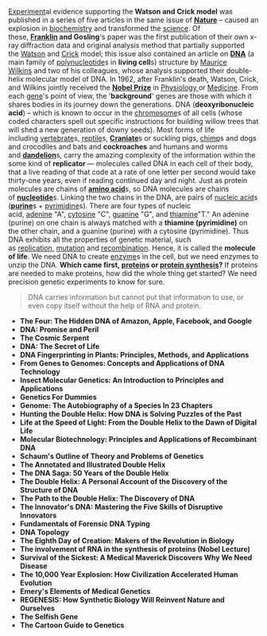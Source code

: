 <p><a href="https://en.wikipedia.org/wiki/Experiment" target="_blank" rel="nofollow noopener">Experiment</a>al evidence supporting the&nbsp;<strong>Watson and Crick model</strong>&nbsp;was published in a series of five articles in the same issue of&nbsp;<a href="https://en.wikipedia.org/wiki/Nature_(journal)" target="_blank" rel="nofollow noopener"><strong>Nature</strong></a>&nbsp;&ndash; caused an explosion in&nbsp;<a href="https://en.wikipedia.org/wiki/Biochemistry" target="_blank" rel="nofollow noopener">biochemistry</a>&nbsp;and transformed the&nbsp;<a href="https://en.wikipedia.org/wiki/Science" target="_blank" rel="nofollow noopener">science</a>. Of these,&nbsp;<a href="https://en.wikipedia.org/wiki/Rosalind_Franklin" target="_blank" rel="nofollow noopener"><strong>Franklin</strong></a><strong>&nbsp;and Gosling</strong>'s paper was the first publication of their own x-ray diffraction data and original analysis method that partially supported the&nbsp;<a href="https://en.wikipedia.org/wiki/James_Watson" target="_blank" rel="nofollow noopener">Watson</a>&nbsp;and&nbsp;<a href="https://en.wikipedia.org/wiki/Francis_Crick" target="_blank" rel="nofollow noopener">Crick</a>&nbsp;model; this issue also contained an article on&nbsp;<a href="https://en.wikipedia.org/wiki/DNA" target="_blank" rel="nofollow noopener"><strong>DNA</strong></a>&nbsp;(a main family of&nbsp;<a href="https://en.wikipedia.org/wiki/Polynucleotide" target="_blank" rel="nofollow noopener">polynucleotide</a>s in&nbsp;<strong>living cell</strong>s) structure by&nbsp;<a href="https://en.wikipedia.org/wiki/Maurice_Wilkins" target="_blank" rel="nofollow noopener">Maurice Wilkins</a>&nbsp;and two of his colleagues, whose analysis supported their double-helix molecular model of DNA. In 1962, after Franklin's death, Watson, Crick, and Wilkins jointly received the&nbsp;<a href="https://en.wikipedia.org/wiki/Nobel_Prize" target="_blank" rel="nofollow noopener"><strong>Nobel Prize</strong></a>&nbsp;in&nbsp;<a href="https://en.wikipedia.org/wiki/Physiology" target="_blank" rel="nofollow noopener">Physiology&nbsp;</a>or&nbsp;<a href="https://en.wikipedia.org/wiki/Medicine" target="_blank" rel="nofollow noopener">Medicine</a>. From each&nbsp;<a href="https://en.wikipedia.org/wiki/Gene" target="_blank" rel="nofollow noopener">gene</a>'s point of view, the '<strong>background</strong>' genes are those with which it shares bodies in its journey down the generations. DNA (<strong>deoxyribonucleic acid</strong>) &ndash; which is known to occur in the&nbsp;<a href="https://en.wikipedia.org/wiki/Chromosome" target="_blank" rel="nofollow noopener">chromosome</a>s of all cells (whose coded characters spell out specific instructions for building willow trees that will shed a new generation of downy seeds). Most forms of life including&nbsp;<a href="https://en.wikipedia.org/wiki/Vertebrate" target="_blank" rel="nofollow noopener">vertebrate</a>s,&nbsp;<a href="https://en.wikipedia.org/wiki/Reptile" target="_blank" rel="nofollow noopener">reptile</a>s,&nbsp;<a href="https://en.wikipedia.org/wiki/Craniate" target="_blank" rel="nofollow noopener"><strong>Craniate</strong></a>s or suckling pigs,&nbsp;<a href="https://en.wikipedia.org/wiki/Chimpanzee" target="_blank" rel="nofollow noopener">chimp</a>s and dogs and crocodiles and bats and&nbsp;<strong>cockroaches</strong>&nbsp;and humans and worms and&nbsp;<a href="https://en.wikipedia.org/wiki/Taraxacum" target="_blank" rel="nofollow noopener"><strong>dandelion</strong></a>s, carry the amazing complexity of the information within the some kind of&nbsp;<strong>replicator&nbsp;</strong>&mdash; molecules called DNA in each cell of their body, that a live reading of that code at a rate of one letter per second would take thirty-one years, even if reading continued day and night. Just as protein molecules are chains of&nbsp;<a href="https://en.wikipedia.org/wiki/Amino_acid" target="_blank" rel="nofollow noopener"><strong>amino acid</strong></a>s, so DNA molecules are chains of&nbsp;<a href="https://en.wikipedia.org/wiki/Nucleotide" target="_blank" rel="nofollow noopener"><strong>nucleotide</strong></a>s. Linking the two chains in the DNA, are pairs of&nbsp;<a href="https://en.wikipedia.org/wiki/Nucleic_acid" target="_blank" rel="nofollow noopener">nucleic acid</a>s (<a href="https://en.wikipedia.org/wiki/Purine" target="_blank" rel="nofollow noopener"><strong>purine</strong></a>s +&nbsp;<a href="https://en.wikipedia.org/wiki/Pyrimidine" target="_blank" rel="nofollow noopener">pyrimidine</a>s). There are four types of nucleic acid,&nbsp;<a href="https://en.wikipedia.org/wiki/Adenine" target="_blank" rel="nofollow noopener">adenine</a>&nbsp;"A",&nbsp;<a href="https://en.wikipedia.org/wiki/Cytosine" target="_blank" rel="nofollow noopener">cytosine</a>&nbsp;"C",&nbsp;<a href="https://en.wikipedia.org/wiki/Guanine" target="_blank" rel="nofollow noopener">guanine</a>&nbsp;"G", and&nbsp;<a href="https://en.wikipedia.org/wiki/Thiamine" target="_blank" rel="nofollow noopener">thiamine</a>"T." An adenine (purine) on one chain is always matched with a&nbsp;<strong>thiamine (pyrimidine)</strong>&nbsp;on the other chain, and a guanine (purine) with a cytosine (pyrimidine). Thus DNA exhibits all the properties of genetic material, such as&nbsp;<a href="https://en.wikipedia.org/wiki/DNA_replication" target="_blank" rel="nofollow noopener">replication</a>,&nbsp;<a href="https://en.wikipedia.org/wiki/Mutation" target="_blank" rel="nofollow noopener">mutation</a>&nbsp;and&nbsp;<a href="https://en.wikipedia.org/wiki/Genetic_recombination" target="_blank" rel="nofollow noopener">recombination</a>. Hence, it is called the&nbsp;<strong>molecule of life</strong>. We need DNA to create&nbsp;<a href="https://en.wikipedia.org/wiki/Enzyme" target="_blank" rel="nofollow noopener">enzyme</a>s in the cell, but we need enzymes to unzip the DNA.&nbsp;<strong>Which came first,&nbsp;</strong><a href="https://en.wikipedia.org/wiki/Protein" target="_blank" rel="nofollow noopener"><strong>protein</strong></a><strong>s or&nbsp;</strong><a href="https://en.wikipedia.org/wiki/Protein#Synthesis" target="_blank" rel="nofollow noopener"><strong>protein synthesis</strong></a><strong>?</strong>&nbsp;If proteins are needed to make proteins, how did the whole thing get started? We need precision genetic experiments to know for sure.</p>
<blockquote>DNA carries information but cannot put that information to use, or even copy itself without the help of RNA and protein.</blockquote>





<ul>
                                <li><b><a target="_blank" href="https://github.com/manjunath5496/Genetics-Books/blob/master/gns(1).pdf" style="text-decoration:none;">The Four: The Hidden DNA of Amazon, Apple, Facebook, and Google </a></b></li>
                                <li><b><a target="_blank" href="https://github.com/manjunath5496/Genetics-Books/blob/master/gns(2).pdf" style="text-decoration:none;">DNA: Promise and Peril</a></b></li>
                 
                               
<li><b><a target="_blank" href="https://github.com/manjunath5496/Genetics-Books/blob/master/gns(4).pdf" style="text-decoration:none;">The Cosmic Serpent</a></b></li>
                                <li><b><a target="_blank" href="https://github.com/manjunath5496/Genetics-Books/blob/master/gns(5).pdf" style="text-decoration:none;"> DNA: The Secret of Life </a></b></li>
                                
 <li><b><a target="_blank" href="https://github.com/manjunath5496/Genetics-Books/blob/master/gns(6).pdf" style="text-decoration:none;">DNA Fingerprinting in Plants: Principles, Methods, and Applications</a></b></li>
                          
<li><b><a target="_blank" href="https://github.com/manjunath5496/Genetics-Books/blob/master/gns(7).pdf" style="text-decoration:none;">From Genes to Genomes: Concepts and Applications of DNA Technology </a></b></li>
                                <li><b><a target="_blank" href="https://github.com/manjunath5496/Genetics-Books/blob/master/gns(8).pdf" style="text-decoration:none;">Insect Molecular Genetics: An Introduction to Principles and Applications</a></b></li>
                                <li><b><a target="_blank" href="https://github.com/manjunath5496/Genetics-Books/blob/master/gns(9).pdf" style="text-decoration:none;">Genetics For Dummies </a></b></li>
                                
<li><b><a target="_blank" href="https://github.com/manjunath5496/Genetics-Books/blob/master/gns(10).pdf" style="text-decoration:none;">Genome: The Autobiography of a Species In 23 Chapters </a></b></li>  
        
<li><b><a target="_blank" href="https://github.com/manjunath5496/Genetics-Books/blob/master/gns(11).pdf" style="text-decoration:none;">Hunting the Double Helix: How DNA is Solving Puzzles of the Past </a></b></li>
                                <li><b><a target="_blank" href="https://github.com/manjunath5496/Genetics-Books/blob/master/gns(12).pdf" style="text-decoration:none;"> Life at the Speed of Light: From the Double Helix to the Dawn of Digital Life</a></b></li>
 <li><b><a target="_blank" href="https://github.com/manjunath5496/Genetics-Books/blob/master/gns(13).pdf" style="text-decoration:none;">Molecular Biotechnology: Principles and Applications of Recombinant DNA</a></b></li> 

<li><b><a target="_blank" href="https://github.com/manjunath5496/Genetics-Books/blob/master/gns(15).pdf" style="text-decoration:none;">Schaum's Outline of Theory and Problems of Genetics</a></b></li>

  
 <li><b><a target="_blank" href="https://github.com/manjunath5496/Genetics-Books/blob/master/gns(16).pdf" style="text-decoration:none;">The Annotated and Illustrated Double Helix</a></b></li>
                                <li><b><a target="_blank" href="https://github.com/manjunath5496/Genetics-Books/blob/master/gns(17).pdf" style="text-decoration:none;">The DNA Saga: 50 Years of the Double Helix </a></b></li>
                                
  <li><b><a target="_blank" href="https://github.com/manjunath5496/Genetics-Books/blob/master/gns(18).pdf" style="text-decoration:none;">The Double Helix: A Personal Account of the Discovery of the Structure of DNA</a></b></li>
                                <li><b><a target="_blank" href="https://github.com/manjunath5496/Genetics-Books/blob/master/gns(19).pdf" style="text-decoration:none;">The Path to the Double Helix: The Discovery of DNA </a></b></li>
         <li><b><a target="_blank" href="https://github.com/manjunath5496/Genetics-Books/blob/master/gns(20).pdf" style="text-decoration:none;">The Innovator's DNA: Mastering the Five Skills of Disruptive Innovators </a></b></li>                                                                         <li><b><a target="_blank" href="https://github.com/manjunath5496/Genetics-Books/blob/master/gns(21).pdf" style="text-decoration:none;">Fundamentals of Forensic DNA Typing </a></b></li>
         <li><b><a target="_blank" href="https://github.com/manjunath5496/Genetics-Books/blob/master/gns(22).pdf" style="text-decoration:none;">DNA Topology </a></b></li>     
                                
<li><b><a target="_blank" href="https://github.com/manjunath5496/Genetics-Books/blob/master/gns(23).pdf" style="text-decoration:none;">The Eighth Day of Creation: Makers of the Revolution in Biology </a></b></li>
         <li><b><a target="_blank" href="https://github.com/manjunath5496/Genetics-Books/blob/master/gns(24).pdf" style="text-decoration:none;">The involvement of RNA in the synthesis of proteins (Nobel Lecture)</a></b></li>     
                                                               
                                 
<li><b><a target="_blank" href="https://github.com/manjunath5496/Genetics-Books/blob/master/gns(25).pdf" style="text-decoration:none;">Survival of the Sickest: A Medical Maverick Discovers Why We Need Disease </a></b></li>
         <li><b><a target="_blank" href="https://github.com/manjunath5496/Genetics-Books/blob/master/gns(26).pdf" style="text-decoration:none;">The 10,000 Year Explosion: How Civilization Accelerated Human Evolution</a></b></li>                                 
 <li><b><a target="_blank" href="https://github.com/manjunath5496/Genetics-Books/blob/master/gns(27).pdf" style="text-decoration:none;">Emery's Elements of Medical Genetics </a></b></li>
         <li><b><a target="_blank" href="https://github.com/manjunath5496/Genetics-Books/blob/master/gns(28).pdf" style="text-decoration:none;">REGENESIS: How Synthetic Biology Will Reinvent Nature and Ourselves</a></b></li>                                 
                                
  <li><b><a target="_blank" href="https://github.com/manjunath5496/Genetics-Books/blob/master/gns(3).pdf" style="text-decoration:none;">The Selfish Gene </a></b></li>
         <li><b><a target="_blank" href="https://github.com/manjunath5496/Genetics-Books/blob/master/gns(14).pdf" style="text-decoration:none;">The Cartoon Guide to Genetics</a></b></li>                                 
                                
                                
 
 </ul>
